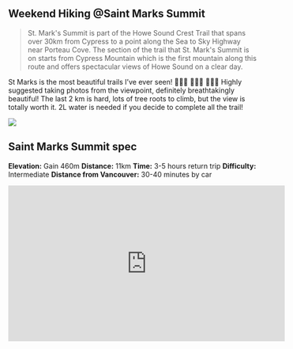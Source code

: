 ## Weekend Hiking @Saint Marks Summit
>St. Mark's Summit is part of the Howe Sound Crest Trail that spans over 30km from Cypress to a point along the Sea to Sky Highway near Porteau Cove. The section of the trail that St. Mark's Summit is on starts from Cypress Mountain which is the first mountain along this route and offers spectacular views of Howe Sound on a clear day.


St Marks is the most beautiful trails I’ve ever seen!  🚶🚶‍♀️ 🚶🚶‍♀️ 🚶🚶‍♀️ Highly suggested taking photos from the viewpoint, definitely breathtakingly beautiful!  The last 2 km is hard, lots of tree roots to climb, but the view is totally worth it. 2L water is needed if you decide to complete all the trail!
  
  
<img src="https://user-images.githubusercontent.com/79688638/199353001-ffa2c123-e766-498b-9a0f-952c83352368.jpg">
  
## Saint Marks Summit spec
**Elevation:** Gain 460m
**Distance:** 11km
**Time:** 3-5 hours return trip
**Difficulty:** Intermediate
**Distance from Vancouver:** 30-40 minutes by car
  
  
<iframe width="560" height="315" src="https://www.youtube.com/embed/v8yKOu-PuVM" title="YouTube video player" frameborder="0" allow="accelerometer; autoplay; clipboard-write; encrypted-media; gyroscope; picture-in-picture" allowfullscreen></iframe>
